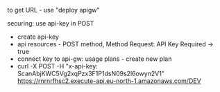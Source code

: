 to get URL - use "deploy apigw"

securing: use api-key in POST
- create api-key
- api resources - POST method, Method Request: API Key Required -> true
- connect key to api-gw:  usage plans - create new plan
- curl -X POST -H "x-api-key: ScanAbjKWC5Vg2xqPzx3F1P1dsN09s2l6owyn2V1" https://rnrnrfhsc2.execute-api.eu-north-1.amazonaws.com/DEV

